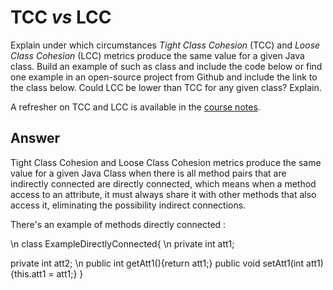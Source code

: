 # TCC *vs* LCC

Explain under which circumstances *Tight Class Cohesion* (TCC) and *Loose Class Cohesion* (LCC) metrics produce the same value for a given Java class. Build an example of such as class and include the code below or find one example in an open-source project from Github and include the link to the class below. Could LCC be lower than TCC for any given class? Explain.

A refresher on TCC and LCC is available in the [course notes](https://oscarlvp.github.io/vandv-classes/#cohesion-graph).

## Answer
Tight Class Cohesion and Loose Class Cohesion metrics produce the same value for a given Java Class when  there is all method pairs that are indirectly connected are directly connected, which means when a method access to an attribute, it must always share it  with other methods that also access it, eliminating  the possibility indirect connections.

There's an example of methods directly connected : 

\n class ExampleDirectlyConnected{
\n private int att1;

private int att2;
\n public int getAtt1(){return att1;}
public void setAtt1(int att1){this.att1 = att1;}
}
